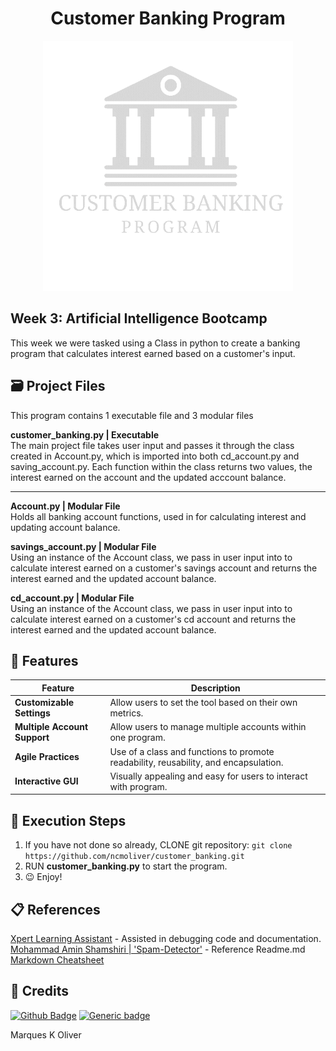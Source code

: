 <h1 align="center"> Customer Banking Program</h1>
<p align="center">
<img src="bankingLogo.gif" width="400" height="400">
</p>

## Week 3: Artificial Intelligence Bootcamp
This week we were tasked using a Class in python to create a banking program that calculates interest earned based on a customer's input.
## 🗃️ Project Files
This program contains 1 executable file and 3 modular files 
     
**customer_banking.py | Executable**  
The main project file takes user input and passes it through the class created in Account.py, which is imported into both cd_account.py and saving_account.py. Each function within the class returns two values, the interest earned on the account and the updated acccount balance.

***

**Account.py | Modular File**    
Holds all banking account functions, used in for calculating interest and updating account balance.   

**savings_account.py | Modular File**    
Using an instance of the Account class, we pass in user input into to calculate interest earned on a customer's savings account and returns the interest earned and the updated account balance.   

**cd_account.py | Modular File**     
Using an instance of the Account class, we pass in user input into to calculate interest earned on a customer's cd account and returns the interest earned and the updated account balance.    

## 🌟 Features 
| Feature  | Description |
| ------------- | ------------- |
| **Customizable Settings**  | Allow users to set the tool based on their own metrics.  |
| **Multiple Account Support**  | Allow users to manage multiple accounts within one program.|
| **Agile Practices** | Use of a class and functions to promote readability, reusability, and encapsulation.|
| **Interactive GUI** | Visually appealing and easy for users to interact with program.|



## 📝 Execution Steps
1. If you have not done so already, CLONE git repository:
`git clone https://github.com/ncmoliver/customer_banking.git`    
2. RUN **customer_banking.py** to start the program.</li>
3. 😉 Enjoy!

## :clipboard: References
[Xpert Learning Assistant](https://bootcampspot.instructure.com/courses/6028/external_tools/313) - Assisted in debugging code and documentation.     
[Mohammad Amin Shamshiri | 'Spam-Detector'](https://github.com/ma-shamshiri/Spam-Detector/blob/master/README.md?plain=1) - Reference Readme.md      
[Markdown Cheatsheet](https://markdownguide.org/basic-syntax/#horizontal-rules)


## 📇 Credits 
[![Github Badge](https://img.shields.io/badge/Profile-brightgreen?style=flat-square&logoColor=gray&label=Github&link=https%3A%2F%2Fgithub.com%2Fncmoliver
)](https://github.com/ncmoliver)
[![Generic badge](https://img.shields.io/badge/LinkdN-ConnectNow-<COLOR>.svg)](https://www.linkedin.com/notifications/?filter=all)


Marques K Oliver
